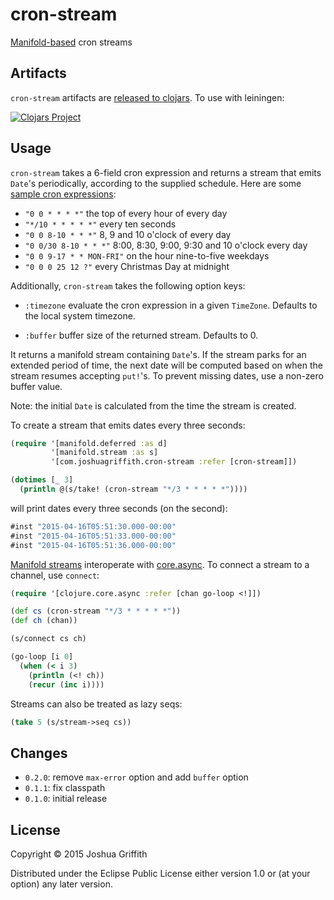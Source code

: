 # cron-stream

[Manifold-based](https://github.com/ztellman/manifold) cron streams

## Artifacts

`cron-stream` artifacts are
[released to clojars](https://clojars.org/com.joshuagriffith/cron-stream). To
use with leiningen:

[![Clojars Project](http://clojars.org/com.joshuagriffith/cron-stream/latest-version.svg)](http://clojars.org/com.joshuagriffith/cron-stream)

## Usage

`cron-stream` takes a 6-field cron expression and returns a stream
that emits `Date`'s periodically, according to the supplied
schedule. Here are some
[sample cron expressions](http://docs.spring.io/spring/docs/current/javadoc-api/org/springframework/scheduling/support/CronSequenceGenerator.html):

  - `"0 0 * * * *"` the top of every hour of every day
  - `"*/10 * * * * *"` every ten seconds
  - `"0 0 8-10 * * *"` 8, 9 and 10 o'clock of every day
  - `"0 0/30 8-10 * * *"` 8:00, 8:30, 9:00, 9:30 and 10 o'clock every day
  - `"0 0 9-17 * * MON-FRI"` on the hour nine-to-five weekdays
  - `"0 0 0 25 12 ?"` every Christmas Day at midnight

Additionally, `cron-stream` takes the following option keys:

  - `:timezone` evaluate the cron expression in a given
    `TimeZone`. Defaults to the local system timezone.
  
  - `:buffer` buffer size of the returned stream. Defaults to 0.

It returns a manifold stream containing `Date`'s. If the stream parks
for an extended period of time, the next date will be computed based
on when the stream resumes accepting `put!`'s. To prevent missing
dates, use a non-zero buffer value.

Note: the initial `Date` is calculated from the time the stream is
created.

To create a stream that emits dates every three seconds:

```clj
(require '[manifold.deferred :as d]
         '[manifold.stream :as s]
         '[com.joshuagriffith.cron-stream :refer [cron-stream]])

(dotimes [_ 3]
  (println @(s/take! (cron-stream "*/3 * * * * *"))))
```

will print dates every three seconds (on the second):

```clj
#inst "2015-04-16T05:51:30.000-00:00"
#inst "2015-04-16T05:51:33.000-00:00"
#inst "2015-04-16T05:51:36.000-00:00"
```

[Manifold streams](https://github.com/ztellman/manifold/blob/master/docs/stream.md)
interoperate with
[core.async](https://github.com/clojure/core.async). To connect a
stream to a channel, use `connect`:

```clj
(require '[clojure.core.async :refer [chan go-loop <!]])

(def cs (cron-stream "*/3 * * * * *"))
(def ch (chan))

(s/connect cs ch)

(go-loop [i 0]
  (when (< i 3)
    (println (<! ch))
    (recur (inc i))))
```

Streams can also be treated as lazy seqs:

```clj
(take 5 (s/stream->seq cs))
```

## Changes

- `0.2.0`: remove `max-error` option and add `buffer` option
- `0.1.1`: fix classpath
- `0.1.0`: initial release

## License

Copyright © 2015 Joshua Griffith

Distributed under the Eclipse Public License either version 1.0 or (at
your option) any later version.
